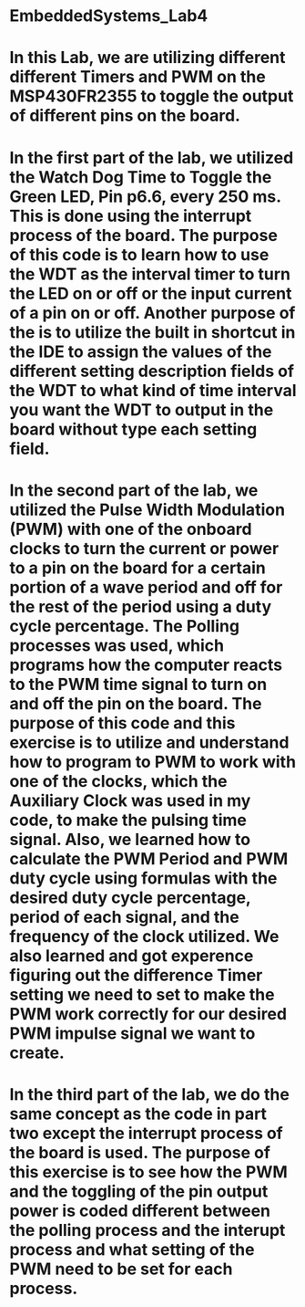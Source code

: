# EmbeddedSystems_Lab4

# In this Lab, we are utilizing different different Timers and PWM on the MSP430FR2355 to toggle the output of different pins on the board. 

# In the first part of the lab, we utilized the Watch Dog Time to Toggle the Green LED, Pin p6.6, every 250 ms. This is done using the interrupt process of the board.    The purpose of this code is to learn how to use the WDT as the interval timer to turn the LED on or off or the input current of a pin on or off. Another purpose of the is to utilize the built in shortcut in the IDE to assign the values of the different setting description fields of the WDT to what kind of time interval you want the WDT to output in the board without type each setting field.

# In the second part of the lab, we utilized the Pulse Width Modulation (PWM) with one of the onboard clocks to turn the current or power to a pin on the board for a certain portion of a wave period and off for the rest of the period using a duty cycle percentage. The Polling processes was used, which programs how the computer reacts to the PWM time signal to turn on and off the pin on the board. The purpose of this code and this exercise is to utilize and understand how to program to PWM to work with one of the clocks, which the Auxiliary Clock was used in my code, to make the pulsing time signal. Also, we learned how to calculate the PWM Period and PWM duty cycle using formulas with the desired duty cycle percentage, period of each signal, and the frequency of the clock utilized. We also learned and got experence figuring out the difference Timer setting we need to set to make the PWM work correctly for our desired PWM impulse signal we want to create.

# In the third part of the lab, we do the same concept as the code in part two except the interrupt process of the board is used. The purpose of this exercise is to see how the PWM and the toggling of the pin output power is coded different between the polling process and the interupt process and what setting of the PWM need to be set for each process.
